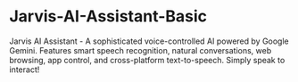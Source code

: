 # Jarvis-AI-Assistant-Basic
Jarvis AI Assistant - A sophisticated voice-controlled AI powered by Google Gemini. Features smart speech recognition, natural conversations, web browsing, app control, and cross-platform text-to-speech. Simply speak to interact!

